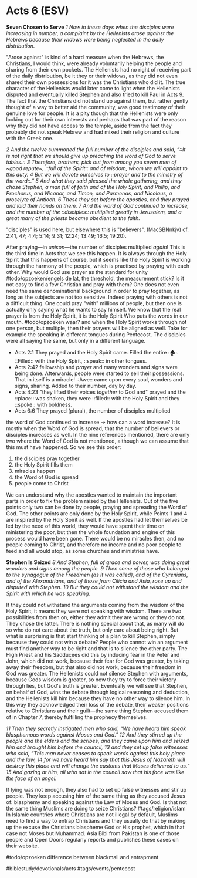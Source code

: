 # Acts 6 (ESV)
**Seven Chosen to Serve**
*1 Now in these days when the disciples were increasing in number, a complaint by the Hellenists arose against the Hebrews because their widows were being neglected in the daily distribution.*

"Arose against" is kind of a hard measure when the Hebrews, the Christians, I would think, were already voluntarily helping the people and sharing from their own pockets. The Hellenists had no right of receiving part of the daily distribution, be it they or their widows, as they did not even shared their own possessions for it was the Christians who did it. 
The true character of the Hellenists would later come to light when the Hellenists disputed and eventually killed Stephen and also tried to kill Paul in Acts 9. 
The fact that the Christians did not stand up against them, but rather gently thought of a way to better aid the community, was good testimony of their genuine love for people. It is a pity though that the Hellenists were only looking out for their own interests and perhaps that was part of the reason why they did not have access to the temple, aside from the fact they probably did not speak Hebrew and had mixed their religion and culture with the Greek one. 

*2 And the twelve summoned the full number of the disciples and said, “::It is not right that we should give up preaching the word of God to serve tables.:: 3 Therefore, brothers, pick out from among you seven men of ~good repute~, ::full of the Spirit:: and of wisdom, whom we will appoint to this duty. 4 But we will devote ourselves to ::prayer and to the ministry of the word::.” 5 And what they said pleased the whole gathering, and they chose Stephen, a man full of faith and of the Holy Spirit, and Philip, and Prochorus, and Nicanor, and Timon, and Parmenas, and Nicolaus, a proselyte of Antioch. 6 These they set before the apostles, and they prayed and laid their hands on them.*
*7 And the word of God continued to increase, and the number of the ::disciples:: multiplied greatly in Jerusalem, and a great many of the priests became obedient to the faith.*

"disciples" is used here, but elsewhere this is "believers". (MacSBNnkjv) cf. 2:41, 47; 4:4; 5:14; 9:31; 12:24; 13:49; 16:5; 19:20).

After praying—in *unison*—the number of disciples multiplied *again*! This is the third time in Acts that we see this happen. It is always through the Holy Spirit that this happens of course, but it seems like the Holy Spirit is working through the harmony of the people, which is practised by praying with each other. 
Why would God use prayer as the standard for unity #todo/opzoeken/engels de lat, the threshold, the measurement stick? Is it not easy to find a few Christian and pray with them? One does not even need the same denominational background in order to pray together, as long as the subjects are not too sensitive.
Indeed praying with others is not a difficult thing. One could pray "with" millions of people, but then one is actually only saying what he wants to say himself. We know that the real prayer is from the Holy Spirit, it is the Holy Spirit Who puts the words in our mouth. #todo/opzoeken waar?  and when the Holy Spirit works through not one person, but multiple, then their prayers will be aligned as well. 
Take for example the speaking in different tongues during Pentecost. The disciples were all saying the same, but only in a different language. 


* Acts 2:1 They prayed and the Holy Spirit came. Filled the entire ::house::. ::Filled:: with the Holy Spirit, ::speak:: in other tongues. 
* Acts 2:42 fellowship and *prayer* and many wonders and signs were being done. Afterwards, people were started to sell their possessions. That in itself is a miracle! ::Awe:: came upon every soul, wonders and signs, sharing. Added to their number, day by day. 
* Acts 4:23 "they lifted their voices *together* to God and" prayed and the ::place:: was shaken, they were ::filled:: with the Holy Spirit and they ::spoke:: with boldness. 
* Acts 6:6 They prayed (plural), the number of disciples multiplied 

the word of God continued to increase -> how can a word increase? 
It is mostly when the Word of God is spread, that the number of believers or disciples increases as well. In the nine references mentioned, there are only two where the Word of God is not mentioned, although we can assume that this must have happened. 
So we see this order: 

1. the disciples pray together
2. the Holy Spirit fills them
3. miracles happen
4. the Word of God is spread
5. people come to Christ

We can understand why the apostles wanted to maintain the important parts in order to fix the problem raised by the Hellenists. Out of the five points only two can be done by people, praying and spreading the Word of God. The other points are only done by the Holy Spirit, while Points 1 and 4 are inspired by the Holy Spirit as well. 
If the apostles had let themselves be led by the need of this world, they would have spent their time on ministering the poor, but then the whole foundation and engine of this process would have been gone. There would be no miracles then, and no people coming to Christ, and therefore no income and no poor people to feed and all would stop, as some churches and ministries have. 

**Stephen Is Seized**
*8 And Stephen, full of grace and power, was doing great wonders and signs among the people. 9 Then some of those who belonged to the synagogue of the Freedmen (as it was called), and of the Cyrenians, and of the Alexandrians, and of those from Cilicia and Asia, rose up and disputed with Stephen. 10 But they could not withstand the wisdom and the Spirit with which he was speaking.*

If they could not withstand the arguments coming from the wisdom of the Holy Spirit, it means they were not speaking with wisdom. There are two possibilities from then on, either they admit they are wrong or they do not. They chose the latter. There is nothing special about that, as many will do so who do not care about the truth, but only care about being right. But what is surprising is that start thinking of a plan to kill Stephen, simply because they could not win a debate? 
People who cannot win an argument must find another way to be right and that is to silence the other party. The High Priest and his Sadducees did this by inducing fear in the Peter and John, which did not work, because their fear for God was greater, by taking away their freedom, but that also did not work, because their freedom in God was greater. The Hellenists could not silence Stephen with arguments, because Gods wisdom is greater, so now they try to force their victory through lies, but God's truth is greater. Eventually we will see that Stephen, on behalf of God, wins the debate through logical reasoning and deduction, and the Hellenists kill him because they have no other way to silence him. 
In this way they acknowledged their loss of the debate, their weaker positions relative to Christians and their guilt—the same thing Stephen accused them of in Chapter 7, thereby fulfilling the prophecy themselves. 

*11 Then they secretly instigated men who said, “We have heard him speak blasphemous words against Moses and God.” 12 And they stirred up the people and the elders and the scribes, and they came upon him and seized him and brought him before the council, 13 and they set up false witnesses who said, “This man never ceases to speak words against this holy place and the law, 14 for we have heard him say that this Jesus of Nazareth will destroy this place and will change the customs that Moses delivered to us.” 15 And gazing at him, all who sat in the council saw that his face was like the face of an angel.* 

If lying was not enough, they also had to set up false witnesses and stir up people. They keep accusing him of the same thing as they accused Jesus of: blasphemy and speaking against the Law of Moses and God. Is that not the same thing Muslims are doing to seize Christians? #tags/religion/islam In Islamic countries where Christians are not illegal by default, Muslims need to find a way to entrap Christians and they usually do that by making up the excuse the Christians blaspheme God or His prophet, which in that case not Moses but Muhammad. 
Asia Bibi from Pakistan is one of those people and Open Doors regularly reports and publishes these cases on their website. 

#todo/opzoeken difference between blackmail and entrapment 

#biblestudy/devotionals/acts #tags/events/pentecost